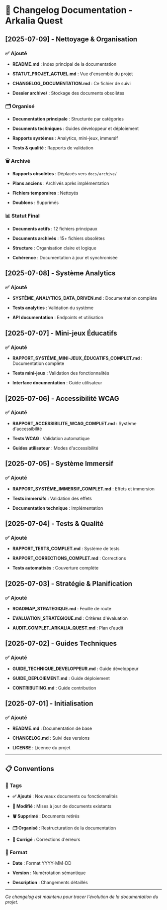 
# 📝 Changelog Documentation - Arkalia Quest



## [2025-07-09] - Nettoyage & Organisation



### ✅ Ajouté


- **README.md** : Index principal de la documentation


- **STATUT_PROJET_ACTUEL.md** : Vue d'ensemble du projet


- **CHANGELOG_DOCUMENTATION.md** : Ce fichier de suivi


- **Dossier archive/** : Stockage des documents obsolètes



### 🗂️ Organisé


- **Documentation principale** : Structurée par catégories


- **Documents techniques** : Guides développeur et déploiement


- **Rapports systèmes** : Analytics, mini-jeux, immersif


- **Tests & qualité** : Rapports de validation



### 🗑️ Archivé


- **Rapports obsolètes** : Déplacés vers `docs/archive/`


- **Plans anciens** : Archivés après implémentation


- **Fichiers temporaires** : Nettoyés


- **Doublons** : Supprimés



### 📊 Statut Final


- **Documents actifs** : 12 fichiers principaux


- **Documents archivés** : 15+ fichiers obsolètes


- **Structure** : Organisation claire et logique


- **Cohérence** : Documentation à jour et synchronisée



## [2025-07-08] - Système Analytics



### ✅ Ajouté


- **SYSTÈME_ANALYTICS_DATA_DRIVEN.md** : Documentation complète


- **Tests analytics** : Validation du système


- **API documentation** : Endpoints et utilisation



## [2025-07-07] - Mini-jeux Éducatifs



### ✅ Ajouté


- **RAPPORT_SYSTÈME_MINI-JEUX_ÉDUCATIFS_COMPLET.md** : Documentation complète


- **Tests mini-jeux** : Validation des fonctionnalités


- **Interface documentation** : Guide utilisateur



## [2025-07-06] - Accessibilité WCAG



### ✅ Ajouté


- **RAPPORT_ACCESSIBILITE_WCAG_COMPLET.md** : Système d'accessibilité


- **Tests WCAG** : Validation automatique


- **Guides utilisateur** : Modes d'accessibilité



## [2025-07-05] - Système Immersif



### ✅ Ajouté


- **RAPPORT_SYSTÈME_IMMERSIF_COMPLET.md** : Effets et immersion


- **Tests immersifs** : Validation des effets


- **Documentation technique** : Implémentation



## [2025-07-04] - Tests & Qualité



### ✅ Ajouté


- **RAPPORT_TESTS_COMPLET.md** : Système de tests


- **RAPPORT_CORRECTIONS_COMPLET.md** : Corrections


- **Tests automatisés** : Couverture complète



## [2025-07-03] - Stratégie & Planification



### ✅ Ajouté


- **ROADMAP_STRATEGIQUE.md** : Feuille de route


- **EVALUATION_STRATEGIQUE.md** : Critères d'évaluation


- **AUDIT_COMPLET_ARKALIA_QUEST.md** : Plan d'audit



## [2025-07-02] - Guides Techniques



### ✅ Ajouté


- **GUIDE_TECHNIQUE_DEVELOPPEUR.md** : Guide développeur


- **GUIDE_DEPLOIEMENT.md** : Guide déploiement


- **CONTRIBUTING.md** : Guide contribution



## [2025-07-01] - Initialisation



### ✅ Ajouté


- **README.md** : Documentation de base


- **CHANGELOG.md** : Suivi des versions


- **LICENSE** : Licence du projet


---


## 📋 Conventions



### 🔖 Tags


- **✅ Ajouté** : Nouveaux documents ou fonctionnalités


- **🔄 Modifié** : Mises à jour de documents existants


- **🗑️ Supprimé** : Documents retirés


- **🗂️ Organisé** : Restructuration de la documentation


- **🐛 Corrigé** : Corrections d'erreurs



### 📅 Format


- **Date** : Format YYYY-MM-DD


- **Version** : Numérotation sémantique


- **Description** : Changements détaillés


---

*Ce changelog est maintenu pour tracer l'évolution de la documentation du projet.*
